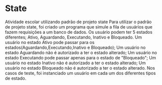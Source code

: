 # State
Atividade escolar utilizando padrão de projeto state
Para utilizar o padrão de projeto state, foi criado um programa que simule a fila de usuários que fazem requisições a um banco de dados.
Os usuário podem ter 5 estados diferentes; Ativo, Aguardando, Executando, Inativo e Bloqueado.
Um usuário no estado Ativo pode passar para os estados(Aguardando,Executando,Inativo e Bloqueado);
Um usuário no estado Aguardando não é autorizado a ter o estado alterado;
Um usuário no estado Executando pode passar apenas para o estado de "Bloqueado";
Um usuário no estado Inativo não é autorizado a ter o estado alterado;
Um usuário no estado Bloqueado não é autorizado a ter o estado alterado.
Nos casos de teste, foi instanciado um usuário em cada um dos diferentes tipos de estado.
